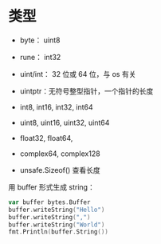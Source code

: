 # 类型

- byte： uint8
- rune： int32
- uint/int： 32 位或 64 位，与 os 有关
- uintptr：无符号整型指针，一个指针的长度

- int8, int16, int32, int64
- uint8, uint16, uint32, uint64
- float32, float64,
- complex64, complex128

- unsafe.Sizeof() 查看长度

用 buffer 形式生成 string：

```go
var buffer bytes.Buffer
buffer.writeString("Hello")
buffer.writeString(",")
buffer.writeString("World")
fmt.Println(buffer.String())
```

